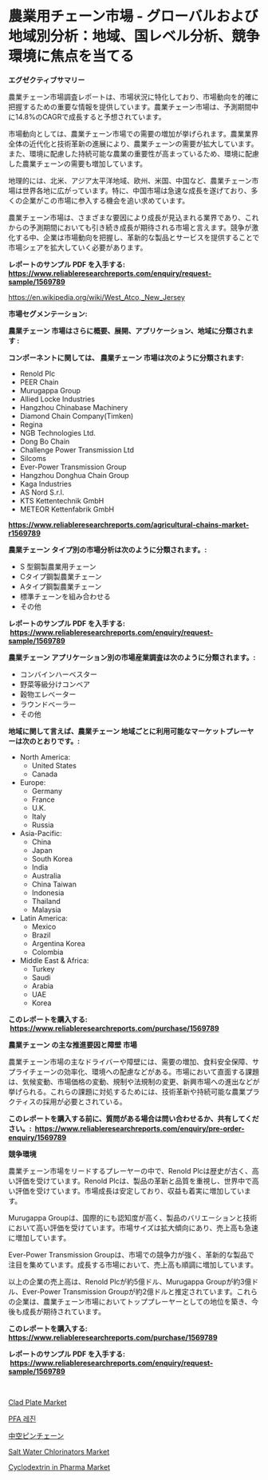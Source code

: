 <p><h1>農業用チェーン市場 - グローバルおよび地域別分析：地域、国レベル分析、競争環境に焦点を当てる</h1></p><p><strong>エグゼクティブサマリー</strong></p>
<p><p>農業チェーン市場調査レポートは、市場状況に特化しており、市場動向を的確に把握するための重要な情報を提供しています。農業チェーン市場は、予測期間中に14.8%のCAGRで成長すると予想されています。</p><p>市場動向としては、農業チェーン市場での需要の増加が挙げられます。農業業界全体の近代化と技術革新の進展により、農業チェーンの需要が拡大しています。また、環境に配慮した持続可能な農業の重要性が高まっているため、環境に配慮した農業チェーンの需要も増加しています。</p><p>地理的には、北米、アジア太平洋地域、欧州、米国、中国など、農業チェーン市場は世界各地に広がっています。特に、中国市場は急速な成長を遂げており、多くの企業がこの市場に参入する機会を追い求めています。</p><p>農業チェーン市場は、さまざまな要因により成長が見込まれる業界であり、これからの予測期間においても引き続き成長が期待される市場と言えます。競争が激化する中、企業は市場動向を把握し、革新的な製品とサービスを提供することで市場シェアを拡大していく必要があります。</p></p>
<p><strong>レポートのサンプル PDF を入手する: <a href="https://www.reliableresearchreports.com/enquiry/request-sample/1569789">https://www.reliableresearchreports.com/enquiry/request-sample/1569789</a></strong></p>
<p><a href="https://en.wikipedia.org/wiki/West_Atco,_New_Jersey">https://en.wikipedia.org/wiki/West_Atco,_New_Jersey</a></p>
<p><strong>市場セグメンテーション:</strong></p>
<p><strong> 農業チェーン 市場はさらに概要、展開、アプリケーション、地域に分類されます :</strong></p>
<p><strong>コンポーネントに関しては、 農業チェーン 市場は次のように分類されます: &nbsp;</strong></p>
<p><ul><li>Renold Plc</li><li>PEER Chain</li><li>Murugappa Group</li><li>Allied Locke Industries</li><li>Hangzhou Chinabase Machinery</li><li>Diamond Chain Company(Timken)</li><li>Regina</li><li>NGB Technologies Ltd.</li><li>Dong Bo Chain</li><li>Challenge Power Transmission Ltd</li><li>Silcoms</li><li>Ever-Power Transmission Group</li><li>Hangzhou Donghua Chain Group</li><li>Kaga Industries</li><li>AS Nord S.r.l.</li><li>KTS Kettentechnik GmbH</li><li>METEOR Kettenfabrik GmbH</li></ul></p>
<p><strong><a href="https://www.reliableresearchreports.com/agricultural-chains-market-r1569789">https://www.reliableresearchreports.com/agricultural-chains-market-r1569789</a></strong></p>
<p><strong> 農業チェーン タイプ別の市場分析は次のように分類されます。:</strong></p>
<p><ul><li>S 型鋼製農業用チェーン</li><li>Cタイプ鋼製農業チェーン</li><li>Aタイプ鋼製農業チェーン</li><li>標準チェーンを組み合わせる</li><li>その他</li></ul></p>
<p><strong>レポートのサンプル PDF を入手する: &nbsp;<a href="https://www.reliableresearchreports.com/enquiry/request-sample/1569789">https://www.reliableresearchreports.com/enquiry/request-sample/1569789</a></strong></p>
<p><strong> 農業チェーン アプリケーション別の市場産業調査は次のように分類されます。:</strong></p>
<p><ul><li>コンバインハーベスター</li><li>野菜等級分けコンベア</li><li>穀物エレベーター</li><li>ラウンドベーラー</li><li>その他</li></ul></p>
<p><strong>地域に関して言えば、農業チェーン 地域ごとに利用可能なマーケットプレーヤーは次のとおりです。:</strong></p>
<p><ul>
    <li>
        North America:
        <ul>
            <li>United States</li>
            <li>Canada</li>
        </ul>
    </li>
    <li>
        Europe:
        <ul>
            <li>Germany</li>
            <li>France</li>
            <li>U.K.</li>
            <li>Italy</li>
            <li>Russia</li>
        </ul>
    </li>
    <li>
        Asia-Pacific:
        <ul>
            <li>China</li>
            <li>Japan</li>
            <li>South Korea</li>
            <li>India</li>
            <li>Australia</li>
            <li>China Taiwan</li>
            <li>Indonesia</li>
            <li>Thailand</li>
            <li>Malaysia</li>
        </ul>
    </li>
    <li>
        Latin America:
        <ul>
            <li>Mexico</li>
            <li>Brazil</li>
            <li>Argentina Korea</li>
            <li>Colombia</li>
        </ul>
    </li>
    <li>
        Middle East & Africa:
        <ul>
            <li>Turkey</li>
            <li>Saudi</li>
            <li>Arabia</li>
            <li>UAE</li>
            <li>Korea</li>
        </ul>
    </li>
    </ul></p>
<p><strong>このレポートを購入する: &nbsp;<a href="https://www.reliableresearchreports.com/purchase/1569789">https://www.reliableresearchreports.com/purchase/1569789</a></strong></p>
<p><strong>農業チェーン の主な推進要因と障壁 市場</strong></p>
<p><p>農業チェーン市場の主なドライバーや障壁には、需要の増加、食料安全保障、サプライチェーンの効率化、環境への配慮などがある。市場において直面する課題は、気候変動、市場価格の変動、規制や法規制の変更、新興市場への進出などが挙げられる。これらの課題に対処するためには、技術革新や持続可能な農業プラクティスの採用が必要とされている。</p></p>
<p><strong>このレポートを購入する前に、質問がある場合は問い合わせるか、共有してください。:&nbsp; <a href="https://www.reliableresearchreports.com/enquiry/pre-order-enquiry/1569789">https://www.reliableresearchreports.com/enquiry/pre-order-enquiry/1569789</a></strong></p>
<p><strong>競争環境</strong></p>
<p><p>農業チェーン市場をリードするプレーヤーの中で、Renold Plcは歴史が古く、高い評価を受けています。Renold Plcは、製品の革新と品質を重視し、世界中で高い評価を受けています。市場成長は安定しており、収益も着実に増加しています。</p><p>Murugappa Groupは、国際的にも認知度が高く、製品のバリエーションと技術において高い評価を受けています。市場サイズは拡大傾向にあり、売上高も急速に増加しています。</p><p>Ever-Power Transmission Groupは、市場での競争力が強く、革新的な製品で注目を集めています。成長する市場において、売上高も順調に増加しています。</p><p>以上の企業の売上高は、Renold Plcが約5億ドル、Murugappa Groupが約3億ドル、Ever-Power Transmission Groupが約2億ドルと推定されています。これらの企業は、農業チェーン市場においてトッププレーヤーとしての地位を築き、今後も成長が期待されています。</p></p>
<p><strong>このレポートを購入する: &nbsp; <a href="https://www.reliableresearchreports.com/purchase/1569789">https://www.reliableresearchreports.com/purchase/1569789</a></strong></p>
<p><strong>レポートのサンプル PDF を入手する: &nbsp;<a href="https://www.reliableresearchreports.com/enquiry/request-sample/1569789">https://www.reliableresearchreports.com/enquiry/request-sample/1569789</a></strong><strong></strong></p>
<p>&nbsp;</p>
<p><p><a href="https://www.linkedin.com/pulse/comprehensive-analysis-global-clad-plate-market-growth-p8rke?trackingId=T3FRqUho0NWedgFCpR879g%3D%3D">Clad Plate Market</a></p><p><a href="https://github.com/anton65482023/Market-Research-Report-List-1/blob/main/9538083168124.md">PFA 레진</a></p><p><a href="https://github.com/zjkmgcs938405/Market-Research-Report-List-2/blob/main/8352388156880.md">中空ピンチェーン</a></p><p><a href="https://github.com/peachesmcdowel1/Market-Research-Report-List-3/blob/main/salt-water-chlorinators-market.md">Salt Water Chlorinators Market</a></p><p><a href="https://www.linkedin.com/pulse/cyclodextrin-pharma-market-forecasts-trends-impact-analysis-5nvae?trackingId=bw4T3TjBkpIkWLC4WWASOg%3D%3D">Cyclodextrin in Pharma Market</a></p></p>